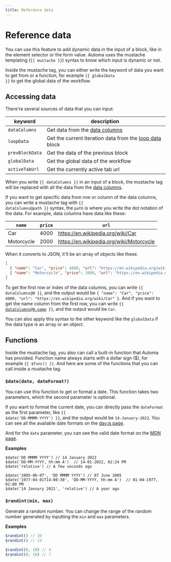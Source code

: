 ```yaml
---
title: Reference data
---
```


# Reference data
You can use this feature to add dynamic data in the input of a block, like in the element selector or the form value. Automa uses the mustache templating (<code v-pre>{{ mustache }}</code>) syntax to know which input is dynamic or not.

Inside the mustache tag, you can either write the keyword of data you want to get from or a function, for example <code v-pre>{{ globalData }}</code> to get the global data of the workflow.

## Accessing data
There're several sources of data that you can input:

| keyword | description |
| --- | --- |
| `dataColumns` | Get data from the [data columns](./data-columns.md) |
| `loopData` | Get the current iteration data from the [loop data](/blocks/loop-data) block |
| `prevBlockData` | Get the data of the previous block |
| `globalData` | Get the global data of the workflow |
| `activeTabUrl` | Get the currently active tab url |

When you write <code v-pre>{{ dataColumns }}</code> in an input of a block, the mustache tag will be replaced with all the data from the [data columns](./data-columns.md).

If you want to get specific data from row or column of the data columns, you can write a mustache tag with <code v-pre>{{ dataColumns@path }}</code> syntax, the `path` is where you write the dot notation of the data. For example, data columns have data like these:

| `name` | `price` | `url` |
| --- | --- | --- |
| Car | 4000 | https://en.wikipedia.org/wiki/Car |
| Motorcycle | 2000 | https://en.wikipedia.org/wiki/Motorcycle |

When it converts to JSON, it'll be an array of objects like these.

```json
[
  { "name": "Car", "price": 4000, "url": "https://en.wikipedia.org/wiki/Car" },
  { "name": "Motorcycle", "price": 2000, "url": "https://en.wikipedia.org/wiki/Motorcycle" }
]
```
To get the first row or index of the data columns, you can write <code v-pre>{{ dataColumns@0 }}</code>, and the output would be `{ "name": "Car", "price": 4000, "url": "https://en.wikipedia.org/wiki/Car" }`. And if you want to get the name column from the first row, you can write <code v-pre>{{ dataColumns@0.name }}</code>, and the output would be `Car`.

You can also apply this syntax to the other keyword like the `globalData` if the data type is an array or an object.

## Functions
Inside the mustache tag, you also can call a built-in function that Automa has provided. Function name always starts with a dollar sign ($), for example <code v-pre>{{ $func() }}</code>. And here are some of the functions that you can call inside a mustache tag.

### `$date(date, dateFormat?)`
You can use this function to get or format a date. This function takes two parameters, which the second parameter is optional. 

If you want to format the current date, you can directly pass the `dateFormat` as the first parameter, like <code v-pre>{{ $date('DD-MMMM-YYYY') }}</code>, and the output would be `14-January-2022`. You can see all the available date formats on the [day.js page](https://day.js.org/docs/en/display/format#list-of-all-available-formats).

And for the `date` parameter, you can see the valid date format on the [MDN page](https://developer.mozilla.org/en-US/docs/Web/HTML/Date_and_time_formats#examples).

**Examples**
```js:no-v-pre
$date('DD MMMM YYYY') // 14 January 2022
$date('DD-MM-YYYY, hh:mm A')  // 14-01-2022, 02:24 PM
$date('relative') // A few seconds ago

$date('2005-06-07', 'DD MMMM YYYY') // 07 June 2005
$date('1977-04-01T14:00:30', 'DD-MM-YYYY, hh:mm A')  // 01-04-1977, 02:00 PM
$date('14 January 2021', 'relative') // A year ago
```

### `$randint(min, max)`

Generate a random number. You can change the range of the random number generated by inputting the `min` and `max` parameters.

**Examples**
```js
$randint() // 30
$randint() // 14

$randint(0, 10) // 4
$randint(0, 10) // 7
```